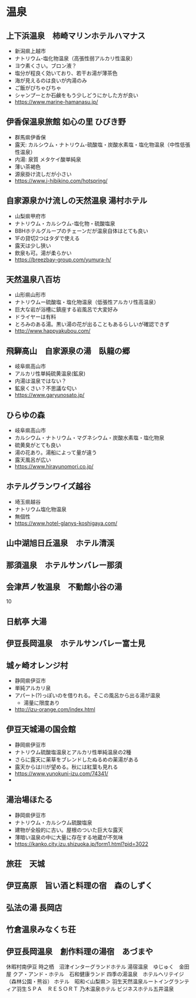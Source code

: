 # 温泉
## 上下浜温泉　柿崎マリンホテルハマナス
- 新潟県上越市
- ナトリウム-塩化物温泉（高張性弱アルカリ性温泉）
- ヨウ素くさい。ブロン液？
- 塩分が程良く効いており、若干お湯が薄茶色
- 海が見えるのは良いが内湯のみ
- ご飯がびちゃびちゃ
- シャンプーとか石鹸をもう少しどうにかした方が良い
- https://www.marine-hamanasu.jp/

## 伊香保温泉旅館 如心の里 ひびき野
- 群馬県伊香保
- 露天: カルシウム・ナトリウム-硫酸塩・炭酸水素塩・塩化物温泉（中性低張性温泉）
- 内湯: 泉質 メタケイ酸単純泉
- 薄い茶褐色
- 源泉掛け流しだが小さい
- https://www.j-hibikino.com/hotspring/

## 自家源泉かけ流しの天然温泉 湯村ホテル
- 山梨県甲府市
- ナトリウム・カルシウム-塩化物・硫酸塩泉
- BBHホテルグループのチェーンだが温泉自体はとても良い
- 1Fの貸切2つはタダで使える
- 露天は少し狭い
- 飲泉も可。湯が柔らかい
- https://breezbay-group.com/yumura-h/

## 天然温泉八百坊
- 山形県山形市
- ナトリウムー硫酸塩・塩化物温泉（低張性アルカリ性高温泉）
- 巨大な岩が浴槽に鎮座する岩風呂で大変好み
- ドライヤーは有料
- とろみのある湯。黒い湯の花が出ることもあるらしいが確認できず
- http://www.happyakubou.com/

## 飛騨高山　自家源泉の湯　臥龍の郷
- 岐阜県高山市
- アルカリ性単純硫黄温泉(鉱泉)
- 内湯は温泉ではない？
- 鉱泉くさい？不思議な匂い
- https://www.garyunosato.jp/

## ひらゆの森
- 岐阜県高山市
- カルシウム・ナトリウム・マグネシウム・炭酸水素塩・塩化物泉
- 硫黄臭がとても良い
- 湯の花あり。湯船によって量が違う
- 露天風呂が広い
- https://www.hirayunomori.co.jp/

## ホテルグランワイズ越谷
- 埼玉県越谷
- ナトリウム塩化物温泉
- 無個性
- https://www.hotel-glanys-koshigaya.com/


## 山中湖旭日丘温泉　ホテル清渓
## 那須温泉　ホテルサンバレー那須
## 会津芦ノ牧温泉　不動館小谷の湯

10


## 日航亭 大湯
## 伊豆長岡温泉　ホテルサンバレー富士見

## 城ヶ崎オレンジ村
- 静岡県伊豆市
- 単純アルカリ泉
- アパート(?)っぽいのを借りれる。そこの風呂から出る湯が温泉
  - 湯量に限度あり
- http://izu-orange.com/index.html

## 伊豆天城湯の国会館
- 静岡県伊豆市
- ナトリウム硫酸塩温泉とアルカリ性単純温泉の2種
- さらに露天に薬草をブレンドしたぬるめの薬湯がある
- 露天からは川が望める。秋には紅葉も見れる
- https://www.yunokuni-izu.com/74341/
- 
## 湯治場ほたる
- 静岡県伊豆市
- ナトリウム・カルシウム硫酸塩泉
- 建物が全般的に古い。屋根のついた巨大な露天
- 薄暗い温泉の中に大量に存在する地蔵が不気味
- https://kanko.city.izu.shizuoka.jp/form1.html?pid=3022



## 旅荘　天城
## 伊豆高原　旨い酒と料理の宿　森のしずく
## 弘法の湯 長岡店
## 竹倉温泉みなくち荘
## 伊豆長岡温泉　創作料理の湯宿　あづまや



休暇村南伊豆
時之栖　沼津インターグランドホテル
湯宿温泉　ゆじゅく　金田屋
クア・アンド・ホテル　石和健康ランド
四季の湯温泉　ホテルヘリテイジ（森林公園・熊谷）
ホテル　昭和＜山梨県＞
羽生天然温泉ルートイングランティア羽生ＳＰＡ　ＲＥＳＯＲＴ
乃木温泉ホテル
ビジネスホテル五井温泉


